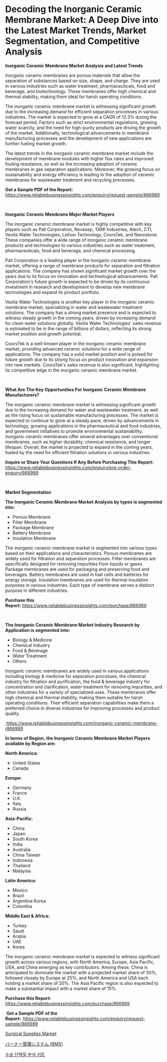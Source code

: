 <p><h1>Decoding the Inorganic Ceramic Membrane Market: A Deep Dive into the Latest Market Trends, Market Segmentation, and Competitive Analysis</h1></p><p><strong>Inorganic Ceramic Membrane Market Analysis and Latest Trends</strong></p>
<p><p>Inorganic ceramic membranes are porous materials that allow the separation of substances based on size, shape, and charge. They are used in various industries such as water treatment, pharmaceuticals, food and beverage, and biotechnology. These membranes offer high chemical and thermal stability, making them ideal for harsh operating conditions.</p><p>The inorganic ceramic membrane market is witnessing significant growth due to the increasing demand for efficient separation processes in various industries. The market is expected to grow at a CAGR of 12.3% during the forecast period. Factors such as strict environmental regulations, growing water scarcity, and the need for high-purity products are driving the growth of the market. Additionally, technological advancements in membrane manufacturing processes and the development of new applications are further fueling market growth.</p><p>The latest trends in the inorganic ceramic membrane market include the development of membrane modules with higher flux rates and improved fouling resistance, as well as the increasing adoption of ceramic membranes in gas separation applications. Moreover, the growing focus on sustainability and energy efficiency is leading to the adoption of ceramic membranes for wastewater treatment and recycling processes.</p></p>
<p><strong>Get a Sample PDF of the Report:&nbsp;</strong> <a href="https://www.reliablebusinessinsights.com/enquiry/request-sample/866989">https://www.reliablebusinessinsights.com/enquiry/request-sample/866989</a></p>
<p>&nbsp;</p>
<p><strong>Inorganic Ceramic Membrane Major Market Players</strong></p>
<p><p>The inorganic ceramic membrane market is highly competitive with key players such as Pall Corporation, Novasep, TAMI Industries, Atech, CTI, Veolia Water Technologies, Lishun Technology, CoorsTek, and Nanostone. These companies offer a wide range of inorganic ceramic membrane products and technologies to various industries such as water treatment, pharmaceuticals, food and beverage, and chemical processing.</p><p>Pall Corporation is a leading player in the inorganic ceramic membrane market, offering a range of membrane products for separation and filtration applications. The company has shown significant market growth over the years due to its focus on innovation and technological advancements. Pall Corporation's future growth is expected to be driven by its continuous investment in research and development to develop new membrane technologies and expand its product portfolio.</p><p>Veolia Water Technologies is another key player in the inorganic ceramic membrane market, specializing in water and wastewater treatment solutions. The company has a strong market presence and is expected to witness steady growth in the coming years, driven by increasing demand for clean water solutions globally. Veolia Water Technologies' sales revenue is estimated to be in the range of billions of dollars, reflecting its strong market position and growth potential.</p><p>CoorsTek is a well-known player in the inorganic ceramic membrane market, providing advanced ceramic solutions for a wide range of applications. The company has a solid market position and is poised for future growth due to its strong focus on product innovation and expansion into new markets. CoorsTek's sales revenue is also significant, highlighting its competitive edge in the inorganic ceramic membrane market.</p></p>
<p>&nbsp;</p>
<p><strong>What Are The Key Opportunities For Inorganic Ceramic Membrane Manufacturers?</strong></p>
<p><p>The inorganic ceramic membrane market is witnessing significant growth due to the increasing demand for water and wastewater treatment, as well as the rising focus on sustainable manufacturing processes. The market is expected to continue to grow at a steady pace, driven by advancements in technology, growing applications in the pharmaceutical and food industries, and government initiatives to promote environmental sustainability. Inorganic ceramic membranes offer several advantages over conventional membranes, such as higher durability, chemical resistance, and longer lifespan. Overall, the market is projected to expand in the coming years, fueled by the need for efficient filtration solutions in various industries.</p></p>
<p><strong>Inquire or Share Your Questions If Any Before Purchasing This Report:</strong> <a href="https://www.reliablebusinessinsights.com/enquiry/pre-order-enquiry/866989">https://www.reliablebusinessinsights.com/enquiry/pre-order-enquiry/866989</a></p>
<p>&nbsp;</p>
<p><strong>Market Segmentation</strong></p>
<p><strong>The Inorganic Ceramic Membrane Market Analysis by types is segmented into:</strong></p>
<p><ul><li>Porous Membrane</li><li>Filter Membrane</li><li>Package Membrane</li><li>Battery Membrane</li><li>Insulation Membrane</li></ul></p>
<p><p>The inorganic ceramic membrane market is segmented into various types based on their applications and characteristics. Porous membranes are widely used for filtration and separation processes. Filter membranes are specifically designed for removing impurities from liquids or gases. Package membranes are used for packaging and preserving food and beverages. Battery membranes are used in fuel cells and batteries for energy storage. Insulation membranes are used for thermal insulation purposes in various industries. Each type of membrane serves a distinct purpose in different industries.</p></p>
<p><strong>Purchase this Report:&nbsp;</strong><a href="https://www.reliablebusinessinsights.com/purchase/866989">https://www.reliablebusinessinsights.com/purchase/866989</a></p>
<p>&nbsp;</p>
<p><strong>The Inorganic Ceramic Membrane Market Industry Research by Application is segmented into:</strong></p>
<p><ul><li>Biology & Medicine</li><li>Chemical Industry</li><li>Food & Beverage</li><li>Water Treatment</li><li>Others</li></ul></p>
<p><p>Inorganic ceramic membranes are widely used in various applications including biology & medicine for separation processes, the chemical industry for filtration and purification, the food & beverage industry for concentration and clarification, water treatment for removing impurities, and other industries for a variety of specialized uses. These membranes offer high chemical and thermal stability, making them suitable for harsh operating conditions. Their efficient separation capabilities make them a preferred choice in diverse industries for improving processes and product quality.</p></p>
<p><a href="https://www.reliablebusinessinsights.com/inorganic-ceramic-membrane-r866989">&nbsp;https://www.reliablebusinessinsights.com/inorganic-ceramic-membrane-r866989</a></p>
<p><strong>In terms of Region, the Inorganic Ceramic Membrane Market Players available by Region are:</strong></p>
<p>
    <p> <strong> North America: </strong>
        <ul>
            <li>United States</li>
            <li>Canada</li>
        </ul>
        </p> 
    <p> <strong> Europe: </strong>
        <ul>
            <li>Germany</li>
            <li>France</li>
            <li>U.K.</li>
            <li>Italy</li>
            <li>Russia</li>
        </ul>
        </p> 
    <p> <strong> Asia-Pacific: </strong>
        <ul>
            <li>China</li>
            <li>Japan</li>
            <li>South Korea</li>
            <li>India</li>
            <li>Australia</li>
            <li>China Taiwan</li>
            <li>Indonesia</li>
            <li>Thailand</li>
            <li>Malaysia</li>
        </ul>
        </p> 
    <p> <strong> Latin America: </strong>
        <ul>
            <li>Mexico</li>
            <li>Brazil</li>
            <li>Argentina Korea</li>
            <li>Colombia</li>
        </ul>
        </p> 
    <p> <strong> Middle East & Africa: </strong>
        <ul>
            <li>Turkey</li>
            <li>Saudi</li>
            <li>Arabia</li>
            <li>UAE</li>
            <li>Korea</li>
        </ul>
    </p>
    </p>
<p><p>The inorganic ceramic membrane market is expected to witness significant growth across various regions, with North America, Europe, Asia Pacific, USA, and China emerging as key contributors. Among these, China is anticipated to dominate the market with a projected market share of 30%, followed closely by Europe at 25%, and North America and USA each holding a market share of 20%. The Asia Pacific region is also expected to make a substantial impact with a market share of 15%.</p></p>
<p><strong>Purchase this Report: </strong><a href="https://www.reliablebusinessinsights.com/purchase/866989">https://www.reliablebusinessinsights.com/purchase/866989</a></p>
<p>&nbsp;<strong>Get a Sample PDF of the Report:&nbsp;&nbsp;</strong><a href="https://www.reliablebusinessinsights.com/enquiry/request-sample/866989">https://www.reliablebusinessinsights.com/enquiry/request-sample/866989</a></p>
<p><strong></strong></p>
<p><p><a href="https://view.publitas.com/reportprime-1/global-surgical-supplies-industry-types-applications-market-players-regional-growth-analysis-and-future-scenarios-2024-2031/">Surgical Supplies Market</a></p><p><a href="https://github.com/moulafa/Market-Research-Report-List-2/blob/main/938413690615.md">バーナー管理システム (BMS)</a></p><p><a href="https://medium.com/@bennyuigleyjks/%EC%88%98%EC%86%A1-%EB%8B%A8%EB%B0%B1%EC%A7%88-%EA%B2%80%EC%82%AC-%ED%82%A4%ED%8A%B8-%EC%8B%9C%EC%9E%A5-%EC%9C%A0%ED%98%95-%EC%9D%91%EC%9A%A9-%EB%B0%8F-%EC%A7%80%EB%A6%AC%EB%B3%84-%ED%8F%AC%EA%B4%84%EC%A0%81-%ED%8F%89%EA%B0%80-9f42b44e1314">수송 단백질 분석 키트</a></p></p>